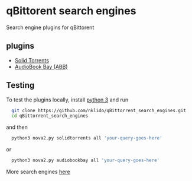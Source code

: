 # qBittorent search engines
Search engine plugins for qBittorent

## plugins
  - [Solid Torrents](https://solidtorrents.net)
  - [AudioBook Bay (ABB)](http://audiobookbay.fi)

## Testing

To test the plugins locally, install [python 3](https://www.python.org/downloads/) and run
```bash
  git clone https://github.com/nklido/qBittorrent_search_engines.git
  cd qBittorrent_search_engines
```
and then 
```bash
  python3 nova2.py solidtorrents all 'your-query-goes-here'
```
or 
```bash
  python3 nova2.py audiobookbay all 'your-query-goes-here'
```


More search engines [here](https://github.com/qbittorrent/search-plugins/wiki/Unofficial-search-plugins)


